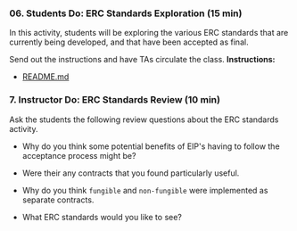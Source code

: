 ### 06. Students Do: ERC Standards Exploration (15 min)

In this activity, students will be exploring the various ERC standards that are currently being developed, and that have been accepted as final.

Send out the instructions and have TAs circulate the class.
**Instructions:**

* [README.md](Activities/06_Stu_ERC_Standards_Exploration/README.md)

### 7. Instructor Do: ERC Standards Review (10 min)

Ask the students the following review questions about the ERC standards activity.

* Why do you think some potential benefits of EIP's having to follow the acceptance process might be?

* Were their any contracts that you found particularly useful.

* Why do you think `fungible` and `non-fungible` were implemented as separate contracts.

* What ERC standards would you like to see?
